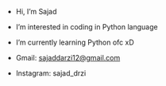 - Hi, I’m Sajad
- I’m interested in coding in Python language
- I’m currently learning Python ofc xD


- Gmail: sajaddarzi12@gmail.com
- Instagram: sajad_drzi
